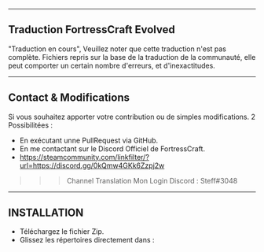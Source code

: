 --------------------------------
Traduction FortressCraft Evolved
--------------------------------
"Traduction en cours", Veuillez noter que cette traduction n'est pas complète.
Fichiers repris sur la base de la traduction de la communauté, elle peut comporter un certain nombre d'erreurs,
et d'inexactitudes.

-----------------------
Contact & Modifications
-----------------------
Si vous souhaitez apporter votre contribution ou de simples modifications.
2 Possibilitées :
- En exécutant unne PullRequest via GitHub.
- En me contactant sur le Discord Officiel de FortressCraft.
- https://steamcommunity.com/linkfilter/?url=https://discord.gg/0kQmw4GKk6Zzpj2w
>>> Channel Translation Mon Login Discord : Steff#3048

-------------------------
INSTALLATION
-------------------------
- Téléchargez le fichier Zip.
- Glissez les répertoires directement dans : 
